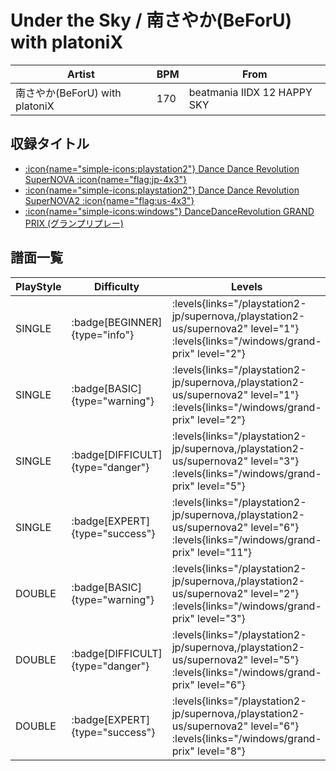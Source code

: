 # Under the Sky / 南さやか(BeForU) with platoniX

|Artist|BPM|From|
|------|---|----|
|南さやか(BeForU) with platoniX|170|beatmania IIDX 12 HAPPY SKY|

## 収録タイトル

- [:icon{name="simple-icons:playstation2"} Dance Dance Revolution SuperNOVA :icon{name="flag:jp-4x3"}](/playstation2-jp/supernova)
- [:icon{name="simple-icons:playstation2"} Dance Dance Revolution SuperNOVA2 :icon{name="flag:us-4x3"}](/playstation2-us/supernova2)
- [:icon{name="simple-icons:windows"} DanceDanceRevolution GRAND PRIX (グランプリプレー)](/windows/grand-prix)

## 譜面一覧

|PlayStyle|Difficulty|Levels|Notes|Movie|
|---------|----------|------|-----|-----|
|SINGLE| :badge[BEGINNER]{type="info"}| :levels{links="/playstation2-jp/supernova,/playstation2-us/supernova2" level="1"} :levels{links="/windows/grand-prix" level="2"}|64/0||
|SINGLE| :badge[BASIC]{type="warning"}| :levels{links="/playstation2-jp/supernova,/playstation2-us/supernova2" level="1"} :levels{links="/windows/grand-prix" level="2"}|64/2||
|SINGLE| :badge[DIFFICULT]{type="danger"}| :levels{links="/playstation2-jp/supernova,/playstation2-us/supernova2" level="3"} :levels{links="/windows/grand-prix" level="5"}|117/9||
|SINGLE| :badge[EXPERT]{type="success"}| :levels{links="/playstation2-jp/supernova,/playstation2-us/supernova2" level="6"} :levels{links="/windows/grand-prix" level="11"}|197/21||
|DOUBLE| :badge[BASIC]{type="warning"}| :levels{links="/playstation2-jp/supernova,/playstation2-us/supernova2" level="2"} :levels{links="/windows/grand-prix" level="3"}|93/0||
|DOUBLE| :badge[DIFFICULT]{type="danger"}| :levels{links="/playstation2-jp/supernova,/playstation2-us/supernova2" level="5"} :levels{links="/windows/grand-prix" level="6"}|177/8||
|DOUBLE| :badge[EXPERT]{type="success"}| :levels{links="/playstation2-jp/supernova,/playstation2-us/supernova2" level="6"} :levels{links="/windows/grand-prix" level="8"}|213/5||
